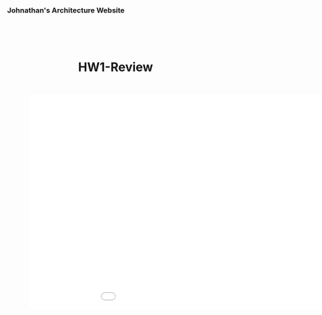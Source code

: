 ### Johnathan's Architecture Website

<!doctype html>
<html>
<head>
  <style>
    .box{
      text-align: center;
      padding: 50px;
    }
    .box2{
      text-align: center;
      width: 1024px;
      margin: 0 auto
    }
    a{
      font-size: 12px;
      padding: 5px;
      text-decoration: none;
      float: right;
      margin-right: 50px;
      color: #20a0ff;
      border-radius: 5px;
      border: 1px solid #20a0ff
    }
    a:hover{
      cursor: pointer;
      background: #20a0ff;
      color: #fff
    }
  </style>
</head>
<body>
  <div class="box">
    <h1>HW1-Review</h1>
    <div class="box2">
      <a href="HW1-Review.pdf">HM1-Download</a>
      <embed src="HW1-Review.pdf" width="1024" height="500">
    </div>
        </div>
</body>
</html>
<!--
```markdown
Syntax highlighted code block

# Header 1
## Header 2
### Header 3

- Bulleted
- List

1. Numbered
2. List

**Bold** and _Italic_ and `Code` text

[Link](url) and ![Image](src)
``` -->
